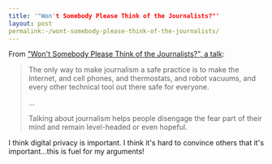 ```yaml
---
title: '"Won't Somebody Please Think of the Journalists?"'
layout: post
permalink:-/wont-somebody-please-think-of-the-journalists/
---
```

From ["Won't Somebody Please Think of the Journalists?", a talk](https://www.usenix.org/conference/enigma2017/conference-program/presentation/lowenthal):

> The only way to make journalism a safe practice is to make the Internet, and cell phones, and thermostats, and robot vacuums, and every other technical tool out there safe for everyone.
>
> ...
>
> Talking about journalism helps people disengage the fear part of their mind and remain level-headed or even hopeful.

I think digital privacy is important. I think it's hard to convince others that it's important...this is fuel for my arguments!

